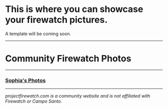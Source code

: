 # This is where you can showcase your firewatch pictures.

A template will be coming soon.

---

# Community Firewatch Photos

---

### [Sophia's Photos](/gallery/sophia)

---

*projectfirewatch.com is a community website and is not affiliated with Firewatch or Campo Santo.*
